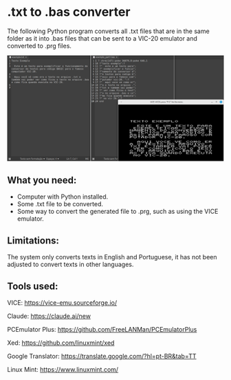 # .txt to .bas converter

The following Python program converts all .txt files that are in the same folder as it into .bas files that can be sent to a VIC-20 emulator and converted to .prg files.

<img src="/TXTtoBAS/TXTtoBAS.png">

## What you need:
- Computer with Python installed.
- Some .txt file to be converted.
- Some way to convert the generated file to .prg, such as using the VICE emulator.

## Limitations:
The system only converts texts in English and Portuguese, it has not been adjusted to convert texts in other languages.

## Tools used:

VICE: https://vice-emu.sourceforge.io/

Claude: https://claude.ai/new

PCEmulator Plus: https://github.com/FreeLANMan/PCEmulatorPlus

Xed: https://github.com/linuxmint/xed

Google Translator: https://translate.google.com/?hl=pt-BR&tab=TT

Linux Mint: https://www.linuxmint.com/
